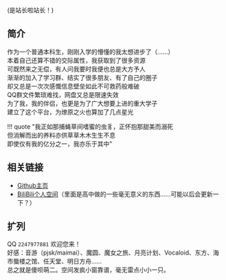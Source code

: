 (是站长啦站长！)

## 简介
作为一个普通本科生，刚刚入学的懵懂的我太想进步了（……）  
本着自己还算不错的交际属性，我获取到了很多资源  
可既然来之无偿，有人问我要时我便也总是大方予人  
渐渐的加入了学习群、结实了很多朋友、有了自己的圈子  
却又总是一次次感慨信息壁垒如此不可救药般难破  
QQ群文件繁琐难找，网盘又总是限速失效  
为了我，我的伴侣，也更是为了广大想要上进的重大学子  
建立了这个平台，为燎原之火也算加了几点星光  

!!! quote "我正如那捕蝇草间嗜蜜的虫豸，正怀抱那甜美而溺死<br>但消解而出的养料亦供草草木木生生不息<br>即使仅有我的亿分之一，我亦乐于其中"

## 相关链接
- [Github主页](https://github.com/INFO-studio)  
- [BiliBili个人空间](https://space.bilibili.com/397039149)（里面是高中做的一些毫无意义的东西……可能以后会更新一下？）

## 扩列
QQ `2247977881` 欢迎您来！  
好感：音游（pjsk/maimai）、魔圆、魔女之旅、月亮计划、Vocaloid、东方、海市蜃楼之馆、任天堂、明日方舟……  
总之就是傻呗萌二。空间发疯小窗靠谱，毫无雷点小小一只。
